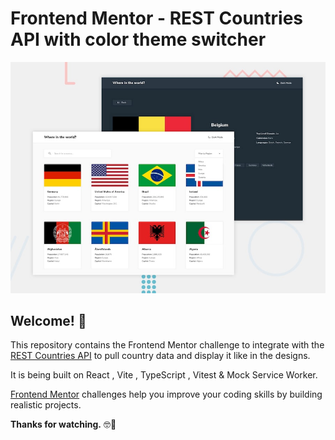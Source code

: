 # Frontend Mentor - REST Countries API with color theme switcher

![Design preview for the REST Countries API with color theme switcher coding challenge](./design/desktop-preview.jpg)


## Welcome! 👋

This repository contains the Frontend Mentor challenge to integrate with the [REST Countries API](https://restcountries.com) to pull country data and display it like in the designs.

It is being built on React , Vite , TypeScript , Vitest & Mock Service Worker.

[Frontend Mentor](https://www.frontendmentor.io) challenges help you improve your coding skills by building realistic projects.

**Thanks for watching.** 🤓🚀